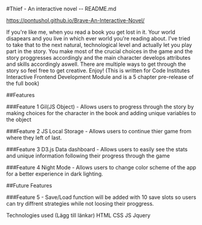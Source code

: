 #Thief - An interactive novel -- README.md

https://pontushol.github.io/Brave-An-Interactive-Novel/

If you're like me, when you read a book you get lost in it. Your world disapears 
and you live in which ever world you're reading about. 
I've tried to take that to the next natural, technological level and actually let you play part in the story. 
You make most of the crucial choices in the game and the story proggresses accordingly and the main 
character develops attributes and skills accordingly aswell. 
There are multiple ways to get through the story so feel free to get creative. Enjoy!
(This is written for Code Institutes Interactive Frontend Development Module and is a 5 chapter 
pre-release of the full book)

##Features

###Feature 1 
Gil(JS Object) - Allows users to progress through the story by making choices for the 
			     character in the book and adding unique variables to the object
           
###Feature 2
JS Local Storage - Allows users to continue thier game from where they left of last. 

###Feature 3
D3.js Data dashboard - Allows users to easily see the stats and unique information 
				   following their progress through the game

###Feature 4
Night Mode - Allows users to change color scheme of the app for a better experience in dark lighting. 

##Future Features

###Feature 5 - Save/Load function will be added with 10 save slots so users can try diffrent strategies while not loosing 
	    their proggress. 


Technologies used 
   (Lägg till länkar)
HTML
CSS
JS
Jquery

